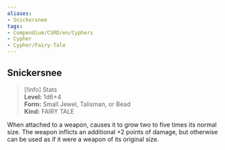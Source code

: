 ```yaml
---
aliases:
- Snickersnee
tags:
- Compendium/CSRD/en/Cyphers
- Cypher
- Cypher/Fairy-Tale
---
```


  
## Snickersnee  
>[!info] Stats  
> **Level:** 1d6+4  
> **Form:** Small Jewel, Talisman, or Bead  
> **Kind:** FAIRY TALE
  
When attached to a weapon, causes it to grow two to five times its normal size. The weapon inflicts an additional +2 points of damage, but otherwise can be used as if it were a weapon of its original size.
